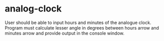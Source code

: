 # analog-clock
User should be able to input hours and minutes of the analogue clock. Program must calculate lesser angle in degrees between hours arrow and minutes arrow and provide output in the console window.
